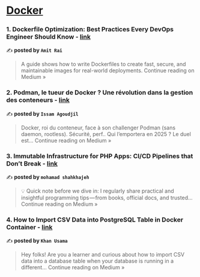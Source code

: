 
<h1><a href=https://medium.com/tag/docker/recommended target="_blank" rel="noopener noreferrer">Docker</a></h1>
<h3>1. Dockerfile Optimization: Best Practices Every DevOps Engineer Should Know - <a href="https://amitraikkr.medium.com/dockerfile-optimization-best-practices-every-devops-engineer-should-know-2a9fdd8ccd08?source=rss------docker-5" target="_blank" rel="noopener noreferrer">link</a></h3>

✍️ **posted by `Amit Rai`**

<blockquote>A guide shows how to write Dockerfiles to create fast, secure, and maintainable images for real-world deployments.
Continue reading on Medium »</blockquote>

<h3>2. Podman, le tueur de Docker ? Une révolution dans la gestion des conteneurs - <a href="https://medium.com/@issamagoudjil/podman-le-tueur-de-docker-une-r%C3%A9volution-dans-la-gestion-des-conteneurs-cc1614d7b932?source=rss------docker-5" target="_blank" rel="noopener noreferrer">link</a></h3>

✍️ **posted by `Issam Agoudjil`**

<blockquote>Docker, roi du conteneur, face à son challenger Podman (sans daemon, rootless). Sécurité, perf.. Qui l’emportera en 2025 ? Le duel est…
Continue reading on Medium »</blockquote>

<h3>3. Immutable Infrastructure for PHP Apps: CI/CD Pipelines that Don’t Break - <a href="https://medium.com/@mohamadshahkhajeh/immutable-infrastructure-for-php-apps-ci-cd-pipelines-that-dont-break-0cf6b8214b23?source=rss------docker-5" target="_blank" rel="noopener noreferrer">link</a></h3>

✍️ **posted by `mohamad shahkhajeh`**

<blockquote>💡 Quick note before we dive in:
I regularly share practical and insightful programming tips — from books, official docs, and trusted…
Continue reading on Medium »</blockquote>

<h3>4. How to Import CSV Data into PostgreSQL Table in Docker Container - <a href="https://medium.com/@khanusama20/how-to-import-csv-data-into-postgresql-table-in-docker-container-8b2927532ecf?source=rss------docker-5" target="_blank" rel="noopener noreferrer">link</a></h3>

✍️ **posted by `Khan Usama`**

<blockquote>Hey folks! Are you a learner and curious about how to import CSV data into a database table when your database is running in a different…
Continue reading on Medium »</blockquote>

